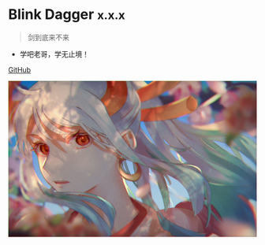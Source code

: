 
# Blink Dagger <small>x.x.x</small>

> 剑到底来不来

- 学吧老哥，学无止境！

[GitHub](https://github.com/Sentinel-22/Sentinel-22.github.io)

![](_media/bg.jpg)

